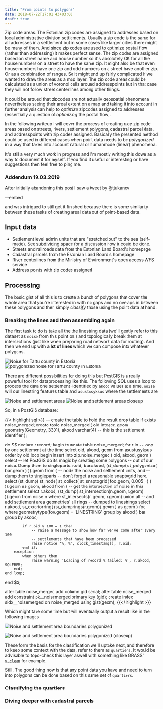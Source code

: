 ```yaml
---
title: "From points to polygons"
date: 2018-07-22T17:01:43+03:00
draft: true
---
```


Zip code areas. The Estonian zip codes are assigned to addresses based on
local administrative division settlements. Usually a zip code is the same for
all addresses in a settlement but in some cases like larger cities there might
be many of them. And since zip codes are used to optimize postal flow (rather
than addressing) it makes perfect sense. The zip codes are assigned based on
street name and house number so it's absolutely OK for all the house numbers
on a street to have the same zip. It might also be that even house numbers
have one zip and odd numbers on a street have another zip. Or as a combination
of ranges. So it might end up fairly complicated if we wanted to draw the areas
as a map layer. The zip code areas could be calculated as a union of voronoi
cells around addresspoints but in that case they will not follow street
centerlines among other things.

It could be argued that zipcodes are not actually geospatial phenomena
nevertheless seeing their areal extent on a map and taking it into
account in further analysis can help to _optimize_ zipcodes assigned to
addresses (essentially a question of _optimizing_ the postal flow).

In the following writeup I will cover the process of creating _nice_ zip code
areas based on streets, rivers, settlement polygons, cadastral parcel data, and
addresspoints with zip codes assigned. Basically the presented method could
be used in different cases when point data needs to be _polygonized_ in a way
that takes into account natural or humanmade (linear) phenomena.

It's still a very much work in progress and I'm mostly writing this down as a
way to document it for myself. If you find it useful or interesting or have
suggestions then feel free to ping me.

### Addendum 19.03.2019
After initially abandoning this post I saw a tweet by @tjukanov

--embed

and was intrigued to still get it finished because there is some similarity
between these tasks of creating areal data out of point-based data.

## Input data

- Settlement level admin units that are "stretched out" to the sea (self-made).
See [subdividing space](../../../07/21/subdividing-space/) for a discussion
how it could be done.
- Streets and railroads data from the Estonian Land Board's homepage
- Cadastral parcels from the Estonian Land Board's homepage
- River centerlines from the Ministry of Environment's open access WFS service
- Address points with zip codes assigned

## Processing
The basic gist of all this is to create a bunch of polygons that cover the whole
area that you're interested in with no gaps and no ovelaps in between these
polygons and then simply _classify_ those using the point data at hand.

### Breaking the lines and then assembling again
The first task to do is take all the the linestring data (we'll gently refer
to this dataset as `noise` from this point on.) and topologically break
them at intersections (just like when preparing road network data for routing).
And then we end up with **a lot of lines** which we can compose into whatever
polygons.

![_Noise_ for Tartu county in Estonia](../img/tartumaa-noise.png)
![polygonized _noise_ for Tartu county in Estonia](../img/tartumaa-noisemerged.png)

There are different possibilities for doing this but PostGIS is a
really powerful tool for dataprocessing like this. The following SQL uses a
loop to process the data one settlement (identified by `akood` value) at a time.
`noise` will our linestring features table and `asustusyksus` where the
settlements are

![_Noise_ and settlement areas](../img/noise-plus-settlements.png)
![_Noise_ and settlement areas closeup](../img/noise-plus-settlements-2x.png)

So, in a PostGIS database:

{{< highlight sql >}}
-- create the table to hold the result
drop table if exists noise_merged;
create table noise_merged (
    oid integer,
    geom geometry(Geometry, 3301),
    akood varchar(4) -- this is the settlement identifier
);

do
$$
declare
    r record;
begin
    truncate table noise_merged;
    for r in
        -- loop by one settlement at the time
        select oid, akood, geom
        from asustusyksus
        order by oid
    loop
        begin
            insert into zip.noise_merged (
                oid, akood, geom
            )
            select
                -- let PostGIS do its magic by creating some polygons
                -- out of our noise. Dump them to singleparts.
                r.oid, bar.akood,
                (st_dump(
                    st_polygonize(
                        bar.geom
                    )
                )).geom
            from (
                -- node the noise and settlement units, and
                -- dump them to singleparts
                -- don't forget a reasonable snaptogrid here.
                select
                    (st_dump(
                        st_node(
                            st_collect(
                                st_snaptogrid(
                                    foo.geom,
                                    0.005
                                )
                            )
                        )
                    )).geom as geom, akood
                from (
                    -- get the intersection of noise in this settlement
                    select
                        r.akood, (st_dump(
                            st_intersection(n.geom, r.geom)
                        )).geom
                    from noise n
                    where st_intersects(n.geom, r.geom)
                    union all
                    -- and add settlement area geometries' all rings
                    -- dumped to linestrings
                    select
                        r.akood, st_exteriorring(
                            (st_dumprings(r.geom)).geom
                        ) as geom
                ) foo
                where geometrytype(foo.geom) = 'LINESTRING'
                group by akood
            ) bar
            group by akood;

            if r.oid % 100 = 1 then
                -- raise a message to show how far we've come after every 100
                -- settlements that have been processed
                raise notice '%, %', clock_timestamp(), r.oid;
            end if;
        exception
            when others then
                raise warning 'Loading of record % failed: %', r.akood, SQLERRM;
        end;
    end loop;
end
$$;

alter table noise_merged add column gid serial;
alter table noise_merged add constraint pk__noisemerged primary key (gid);
create index sidx__noisemerged on noise_merged using gist(geom);
{{</ highlight >}}

Which might take some time but will eventually output a result like in the
following images

![_Noise_ and settlement area boundaries polygonized](../img/noise-merged.png)

![_Noise_ and settlement area boundaries polygonized (closeup)](../img/noise-merged-2x.png)

These form the basis for the classification we'll uptake next, and therefore
to keep some context with the data, refer to them as `quartiers`. It would be
advisable to topo-check this layer aswell with something like GRASS'
[`v.clean`](https://grass.osgeo.org/grass77/manuals/v.clean.html) for example.

Still. The good thing now is that any point data you have and need to
turn into polygons can be done based on this same set of `quartiers`.

### Classifying the quartiers

### Diving deeper with cadastral parcels
